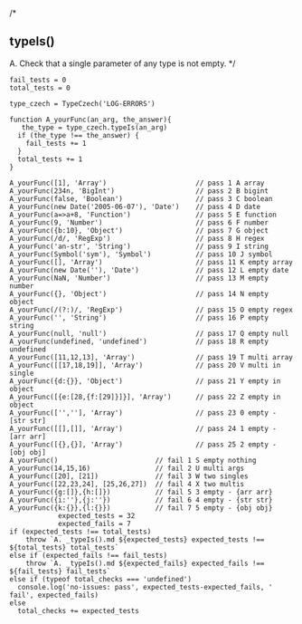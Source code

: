 
/*
## typeIs()
A. Check that a single parameter of any type is not empty.
*/

    fail_tests = 0
    total_tests = 0

    type_czech = TypeCzech('LOG-ERRORS')
    
    function A_yourFunc(an_arg, the_answer){
       the_type = type_czech.typeIs(an_arg)
      if (the_type !== the_answer) {
        fail_tests += 1
      }
      total_tests += 1
    }
  
    A_yourFunc([1], 'Array')                      // pass 1 A array
    A_yourFunc(234n, 'BigInt')                    // pass 2 B bigint
    A_yourFunc(false, 'Boolean')                  // pass 3 C boolean
    A_yourFunc(new Date('2005-06-07'), 'Date')    // pass 4 D date
    A_yourFunc(a=>a+8, 'Function')                // pass 5 E function
    A_yourFunc(9, 'Number')                       // pass 6 F number
    A_yourFunc({b:10}, 'Object')                  // pass 7 G object
    A_yourFunc(/d/, 'RegExp')                     // pass 8 H regex
    A_yourFunc('an-str', 'String')                // pass 9 I string
    A_yourFunc(Symbol('sym'), 'Symbol')           // pass 10 J symbol
    A_yourFunc([], 'Array')                       // pass 11 K empty array
    A_yourFunc(new Date(''), 'Date')              // pass 12 L empty date
    A_yourFunc(NaN, 'Number')                     // pass 13 M empty number
    A_yourFunc({}, 'Object')                      // pass 14 N empty object
    A_yourFunc(/(?:)/, 'RegExp')                  // pass 15 O empty regex
    A_yourFunc('', 'String')                      // pass 16 P empty string
    A_yourFunc(null, 'null')                      // pass 17 Q empty null
    A_yourFunc(undefined, 'undefined')            // pass 18 R empty undefined
    A_yourFunc([11,12,13], 'Array')               // pass 19 T multi array
    A_yourFunc([[17,18,19]], 'Array')             // pass 20 V multi in single
    A_yourFunc({d:{}}, 'Object')                  // pass 21 Y empty in object
    A_yourFunc([{e:[28,{f:[29]}]}], 'Array')      // pass 22 Z empty in object
    A_yourFunc(['',''], 'Array')                  // pass 23 0 empty - [str str]
    A_yourFunc([[],[]], 'Array')                  // pass 24 1 empty - [arr arr]
    A_yourFunc([{},{}], 'Array')                  // pass 25 2 empty - [obj obj]
    A_yourFunc()                        // fail 1 S empty nothing
    A_yourFunc(14,15,16)                // fail 2 U multi args
    A_yourFunc([20], [21])              // fail 3 W two singles
    A_yourFunc([22,23,24], [25,26,27])  // fail 4 X two multis
    A_yourFunc({g:[]},{h:[]})           // fail 5 3 empty - {arr arr}
    A_yourFunc({i:''},{j:''})           // fail 6 4 empty - {str str}
    A_yourFunc({k:{}},{l:{}})           // fail 7 5 empty - {obj obj}
                expected_tests = 32
                expected_fails = 7
    if (expected_tests !== total_tests) 
        throw `A. _typeIs().md ${expected_tests} expected_tests !== ${total_tests} total_tests`
    else if (expected_fails !== fail_tests) 
        throw `A. _typeIs().md ${expected_fails} expected_fails !== ${fail_tests} fail_tests`
    else if (typeof total_checks === 'undefined')
      console.log('no-issues: pass', expected_tests-expected_fails, ' fail', expected_fails)
    else
      total_checks += expected_tests









